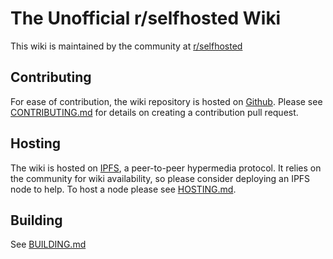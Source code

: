 # The Unofficial r/selfhosted Wiki
This wiki is maintained by the community at [r/selfhosted](https://www.reddit.com/r/selfhosted)

## Contributing
For ease of contribution, the wiki repository is hosted on [Github](https://github.com/kaysond/selfhosted-wiki). Please see [CONTRIBUTING.md](/CONTRIBUTING.md) for details on creating a contribution pull request.

## Hosting

The wiki is hosted on [IPFS](https://ipfs.io), a peer-to-peer hypermedia protocol. It relies on the community for wiki availability, so please consider deploying an IPFS node to help. To host a node please see [HOSTING.md](/HOSTING.md).

## Building
See [BUILDING.md](/BUILDING.md)